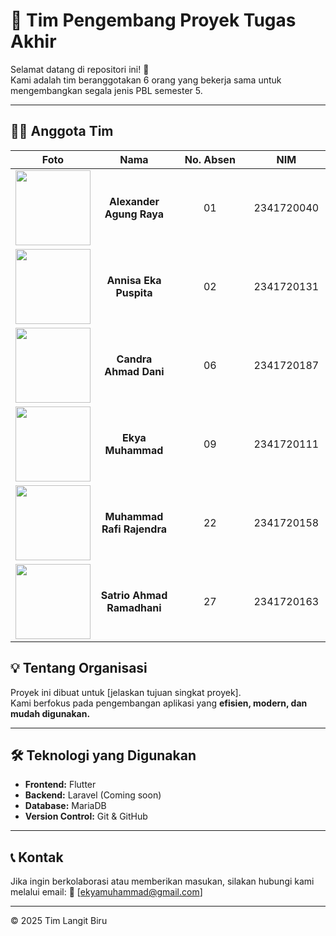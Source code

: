 # 👥 Tim Pengembang Proyek Tugas Akhir

Selamat datang di repositori ini! 🎉  
Kami adalah tim beranggotakan 6 orang yang bekerja sama untuk mengembangkan segala jenis PBL semester 5.

---

## 🧑‍💻 Anggota Tim
<table style="width:100%; max-width:900px; border-collapse:collapse; margin:auto; text-align:center;">
  <thead>
    <tr>
      <th style="width:25%;">Foto</th>
      <th style="width:25%;">Nama</th>
      <th style="width:25%;">No. Absen</th>
      <th style="width:25%;">NIM</th>
    </tr>
  </thead>
  <tbody>
    <tr>
      <td><img src="images/alex.jpg" width="120"></td>
      <td><b>Alexander Agung Raya</b></td>
      <td>01</td>
      <td>2341720040</td>
    </tr>
    <tr>
      <td><img src="images/ninis.jpg" width="120"></td>
      <td><b>Annisa Eka Puspita</b></td>
      <td>02</td>
      <td>2341720131</td>
    </tr>
    <tr>
      <td><img src="images/candra.jpg" width="120"></td>
      <td><b>Candra Ahmad Dani</b></td>
      <td>06</td>
      <td>2341720187</td>
    </tr>
    <tr>
      <td><img src="images/ekya.jpg" width="120"></td>
      <td><b>Ekya Muhammad</b></td>
      <td>09</td>
      <td>2341720111</td>
    </tr>
    <tr>
      <td><img src="images/rafi.jpg" width="120"></td>
      <td><b>Muhammad Rafi Rajendra</b></td>
      <td>22</td>
      <td>2341720158</td>
    </tr>
    <tr>
      <td><img src="images/satrio.jpg" width="120"></td>
      <td><b>Satrio Ahmad Ramadhani</b></td>
      <td>27</td>
      <td>2341720163</td>
    </tr>
  </tbody>
</table>


## 💡 Tentang Organisasi

Proyek ini dibuat untuk [jelaskan tujuan singkat proyek].  
Kami berfokus pada pengembangan aplikasi yang **efisien, modern, dan mudah digunakan.**

---

## 🛠️ Teknologi yang Digunakan

- **Frontend:** Flutter
- **Backend:** Laravel (Coming soon)  
- **Database:** MariaDB  
- **Version Control:** Git & GitHub  

---

## 📞 Kontak

Jika ingin berkolaborasi atau memberikan masukan, silakan hubungi kami melalui email:
📧 [ekyamuhammad@gmail.com]

---

© 2025 Tim Langit Biru
